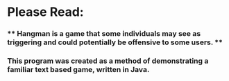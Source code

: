 # Please Read:
### ** Hangman is a game that some individuals may see as triggering and could potentially be offensive to some users. **
### This program was created as a method of demonstrating a familiar text based game, written in Java.
